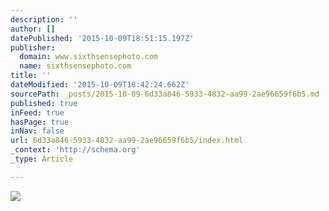 ```yaml
---
description: ''
author: []
datePublished: '2015-10-09T18:51:15.197Z'
publisher:
  domain: www.sixthsensephoto.com
  name: sixthsensephoto.com
title: ''
dateModified: '2015-10-09T18:42:24.662Z'
sourcePath: _posts/2015-10-09-6d33a846-5933-4832-aa99-2ae96659f6b5.md
published: true
inFeed: true
hasPage: true
inNav: false
url: 6d33a846-5933-4832-aa99-2ae96659f6b5/index.html
_context: 'http://schema.org'
_type: Article

---
```

![](http://www.sixthsensephoto.com/photos/i-PXk3kbN/0/X2/i-PXk3kbN-X2.jpg)
